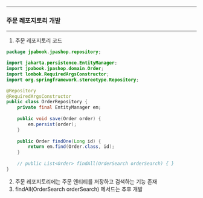 -----
### 주문 레포지토리 개발
-----
1. 주문 레포지토리 코드
```java
package jpabook.jpashop.repository;

import jakarta.persistence.EntityManager;
import jpabook.jpashop.domain.Order;
import lombok.RequiredArgsConstructor;
import org.springframework.stereotype.Repository;

@Repository
@RequiredArgsConstructor
public class OrderRepository {
    private final EntityManager em;
    
    public void save(Order order) {
        em.persist(order);
    }
    
    public Order findOne(Long id) {
        return em.find(Order.class, id);
    }
    
    // public List<Order> findAll(OrderSearch orderSearch) { }
}
```

2. 주문 레포지토리에는 주문 엔티티를 저장하고 검색하는 기능 존재
3. findAll(OrderSearch orderSearch) 메서드는 추후 개발
